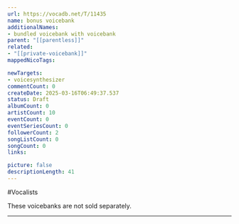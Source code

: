 ```yaml
---
url: https://vocadb.net/T/11435
name: bonus voicebank
additionalNames: 
- bundled voicebank with voicebank
parent: "[[parentless]]"
related:
- "[[private-voicebank]]"
mappedNicoTags:

newTargets:
- voicesynthesizer
commentCount: 0
createDate: 2025-03-16T06:49:37.537
status: Draft
albumCount: 0
artistCount: 10
eventCount: 0
eventSeriesCount: 0
followerCount: 2
songListCount: 0
songCount: 0
links: 

picture: false
descriptionLength: 41
---
```


#Vocalists

These voicebanks are not sold separately.

---


